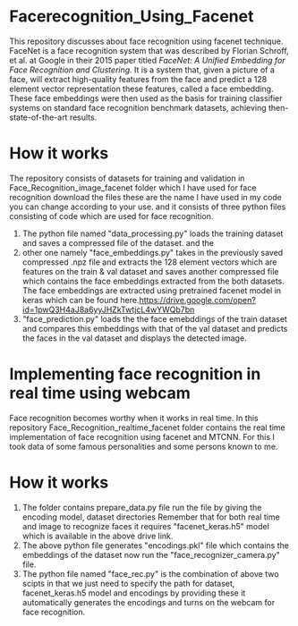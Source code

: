 # Facerecognition_Using_Facenet
This repository discusses about face recognition using facenet technique.
FaceNet is a face recognition system that was described by Florian Schroff, et al. at Google in their 2015 paper titled *FaceNet: A Unified Embedding for Face Recognition and Clustering.*
It is a system that, given a picture of a face, will extract high-quality features from the face and predict a 128 element vector representation these features, called a face embedding.
These face embeddings were then used as the basis for training classifier systems on standard face recognition benchmark datasets, achieving then-state-of-the-art results.


# How it works
The repository consists of datasets for training and validation in Face_Recognition_image_facenet folder which I have used for face recognition download the files these are the name I have used in my code you can change according to your use.
and it consists of three python files consisting of code which are used for face recognition.


1) The python file named "data_processing.py" loads the training dataset and saves a compressed file of the dataset.
and the
2) other one namely "face_embeddings.py" takes in the previously saved compressed .npz file and extracts the 128 element vectors which are features on the train & val dataset and saves another compressed file which contains the face embeddings extracted from the both datasets. The face embeddings are extracted using pretrained facenet model in keras which can be found here.https://drive.google.com/open?id=1pwQ3H4aJ8a6yyJHZkTwtjcL4wYWQb7bn 
3) "face_prediction.py" loads the the face emebddings of the train dataset and compares this embeddings with that of the val dataset and  predicts the faces in the val dataset and displays the detected image.

# Implementing face recognition in real time using webcam

Face recognition becomes worthy when it works in real time. In this repository Face_Recognition_realtime_facenet folder contains the real time implementation of face recognition using facenet and MTCNN. For this I took data of some famous personalities and some persons known to me. 

# How it works
1) The folder contains prepare_data.py file run the file by giving the encoding model, dataset directories 
Remember that for both real time and image to recognize faces it requires "facenet_keras.h5" model which is available in the above drive link.
2) The above python file generates "encodings.pkl" file which contains the embeddings of the dataset now run the "face_recognizer_camera.py" file.
3) The python file named "face_rec.py" is the combination of above two scipts in that we just need to specify the path for dataset, facenet_keras.h5 model and encodings by providing these it automatically generates the encodings and turns on the webcam for face recognition.
